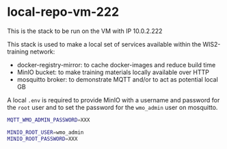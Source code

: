 # local-repo-vm-222

This is the stack to be run on the VM with IP 10.0.2.222

This stack is used to make a local set of services available within the WIS2-training network:

- docker-registry-mirror: to cache docker-images and reduce build time
- MinIO bucket: to make training materials locally available over HTTP
- mosquitto broker: to demonstrate MQTT and/or to act as potential local GB

A local `.env` is required to provide MinIO with a username and password for the `root` user and to set the password for the `wmo_admin` user on mosquitto.

```bash
MQTT_WMO_ADMIN_PASSWORD=XXX

MINIO_ROOT_USER=wmo_admin
MINIO_ROOT_PASSWORD=XXX
```
